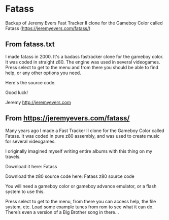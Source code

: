 # Fatass
Backup of Jeremy Evers Fast Tracker II clone for the Gameboy Color called Fatass (https://jeremyevers.com/fatass/)

## From fatass.txt

I made fatass in 2000.  It's a badass fastracker clone for the gameboy color.  It was coded in straight z80.  The engine was used in several videogames.  Press select to get to the menu and from there you should be able to find help, or any other options you need.

Here's the source code.

Good luck!

Jeremy
http://jeremyevers.com

## From https://jeremyevers.com/fatass/

Many years ago I made a Fast Tracker II clone for the Gameboy Color called Fatass. It was coded in pure z80 assembly, and was used to create music for several videogames.

I originally imagined myself writing entire albums with this thing on my travels.

Download it here: Fatass

Download the z80 source code here: Fatass z80 source code

You will need a gameboy color or gameboy advance emulator, or a flash system to use this.

Press select to get to the menu, from there you can access help, the file system, etc. Load some example tunes from rom to see what it can do. There’s even a version of a Big Brother song in there…
